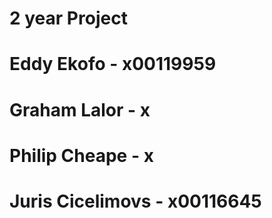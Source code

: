 # 2 year Project
# Eddy Ekofo - x00119959
# Graham Lalor - x
# Philip Cheape - x
# Juris Cicelimovs - x00116645

